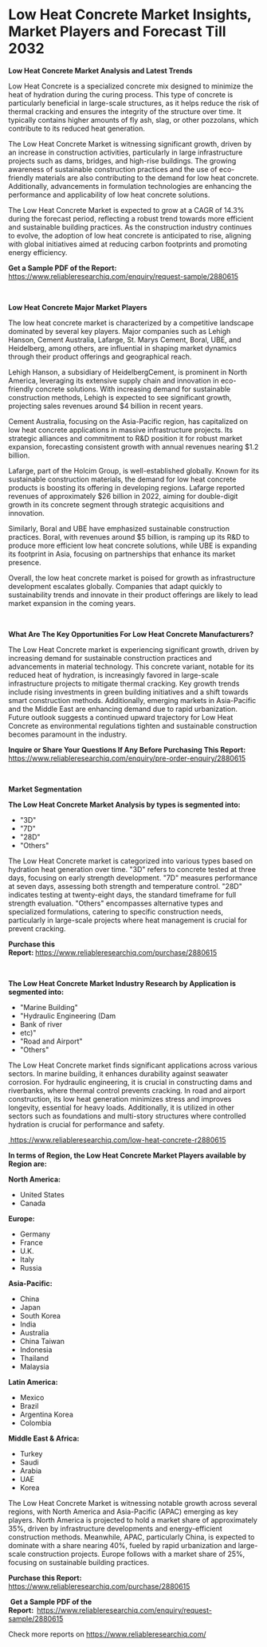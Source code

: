<p><h1>Low Heat Concrete Market Insights, Market Players and Forecast Till 2032</h1></p><p><strong>Low Heat Concrete Market Analysis and Latest Trends</strong></p>
<p><p>Low Heat Concrete is a specialized concrete mix designed to minimize the heat of hydration during the curing process. This type of concrete is particularly beneficial in large-scale structures, as it helps reduce the risk of thermal cracking and ensures the integrity of the structure over time. It typically contains higher amounts of fly ash, slag, or other pozzolans, which contribute to its reduced heat generation.</p><p>The Low Heat Concrete Market is witnessing significant growth, driven by an increase in construction activities, particularly in large infrastructure projects such as dams, bridges, and high-rise buildings. The growing awareness of sustainable construction practices and the use of eco-friendly materials are also contributing to the demand for low heat concrete. Additionally, advancements in formulation technologies are enhancing the performance and applicability of low heat concrete solutions.</p><p>The Low Heat Concrete Market is expected to grow at a CAGR of 14.3% during the forecast period, reflecting a robust trend towards more efficient and sustainable building practices. As the construction industry continues to evolve, the adoption of low heat concrete is anticipated to rise, aligning with global initiatives aimed at reducing carbon footprints and promoting energy efficiency.</p></p>
<p><strong>Get a Sample PDF of the Report:&nbsp;</strong> <a href="https://www.reliableresearchiq.com/enquiry/request-sample/2880615?utm_campaign=3053&utm_medium=2&utm_source=Github&utm_content=ia&utm_term=12032025&utm_id=low-heat-concrete">https://www.reliableresearchiq.com/enquiry/request-sample/2880615</a></p>
<p>&nbsp;</p>
<p><strong>Low Heat Concrete Major Market Players</strong></p>
<p><p>The low heat concrete market is characterized by a competitive landscape dominated by several key players. Major companies such as Lehigh Hanson, Cement Australia, Lafarge, St. Marys Cement, Boral, UBE, and Heidelberg, among others, are influential in shaping market dynamics through their product offerings and geographical reach.</p><p>Lehigh Hanson, a subsidiary of HeidelbergCement, is prominent in North America, leveraging its extensive supply chain and innovation in eco-friendly concrete solutions. With increasing demand for sustainable construction methods, Lehigh is expected to see significant growth, projecting sales revenues around $4 billion in recent years.</p><p>Cement Australia, focusing on the Asia-Pacific region, has capitalized on low heat concrete applications in massive infrastructure projects. Its strategic alliances and commitment to R&D position it for robust market expansion, forecasting consistent growth with annual revenues nearing $1.2 billion.</p><p>Lafarge, part of the Holcim Group, is well-established globally. Known for its sustainable construction materials, the demand for low heat concrete products is boosting its offering in developing regions. Lafarge reported revenues of approximately $26 billion in 2022, aiming for double-digit growth in its concrete segment through strategic acquisitions and innovation.</p><p>Similarly, Boral and UBE have emphasized sustainable construction practices. Boral, with revenues around $5 billion, is ramping up its R&D to produce more efficient low heat concrete solutions, while UBE is expanding its footprint in Asia, focusing on partnerships that enhance its market presence.</p><p>Overall, the low heat concrete market is poised for growth as infrastructure development escalates globally. Companies that adapt quickly to sustainability trends and innovate in their product offerings are likely to lead market expansion in the coming years.</p></p>
<p>&nbsp;</p>
<p><strong>What Are The Key Opportunities For Low Heat Concrete Manufacturers?</strong></p>
<p><p>The Low Heat Concrete market is experiencing significant growth, driven by increasing demand for sustainable construction practices and advancements in material technology. This concrete variant, notable for its reduced heat of hydration, is increasingly favored in large-scale infrastructure projects to mitigate thermal cracking. Key growth trends include rising investments in green building initiatives and a shift towards smart construction methods. Additionally, emerging markets in Asia-Pacific and the Middle East are enhancing demand due to rapid urbanization. Future outlook suggests a continued upward trajectory for Low Heat Concrete as environmental regulations tighten and sustainable construction becomes paramount in the industry.</p></p>
<p><strong>Inquire or Share Your Questions If Any Before Purchasing This Report:</strong> <a href="https://www.reliableresearchiq.com/enquiry/pre-order-enquiry/2880615?utm_campaign=3053&utm_medium=2&utm_source=Github&utm_content=ia&utm_term=12032025&utm_id=low-heat-concrete">https://www.reliableresearchiq.com/enquiry/pre-order-enquiry/2880615</a></p>
<p>&nbsp;</p>
<p><strong>Market Segmentation</strong></p>
<p><strong>The Low Heat Concrete Market Analysis by types is segmented into:</strong></p>
<p><ul><li>"3D"</li><li>"7D"</li><li>"28D"</li><li>"Others"</li></ul></p>
<p><p>The Low Heat Concrete market is categorized into various types based on hydration heat generation over time. "3D" refers to concrete tested at three days, focusing on early strength development. "7D" measures performance at seven days, assessing both strength and temperature control. "28D" indicates testing at twenty-eight days, the standard timeframe for full strength evaluation. "Others" encompasses alternative types and specialized formulations, catering to specific construction needs, particularly in large-scale projects where heat management is crucial for prevent cracking.</p></p>
<p><strong>Purchase this Report:&nbsp;</strong><a href="https://www.reliableresearchiq.com/purchase/2880615?utm_campaign=3053&utm_medium=2&utm_source=Github&utm_content=ia&utm_term=12032025&utm_id=low-heat-concrete">https://www.reliableresearchiq.com/purchase/2880615</a></p>
<p>&nbsp;</p>
<p><strong>The Low Heat Concrete Market Industry Research by Application is segmented into:</strong></p>
<p><ul><li>"Marine Building"</li><li>"Hydraulic Engineering (Dam</li><li>Bank of river</li><li>etc)"</li><li>"Road and Airport"</li><li>"Others"</li></ul></p>
<p><p>The Low Heat Concrete market finds significant applications across various sectors. In marine building, it enhances durability against seawater corrosion. For hydraulic engineering, it is crucial in constructing dams and riverbanks, where thermal control prevents cracking. In road and airport construction, its low heat generation minimizes stress and improves longevity, essential for heavy loads. Additionally, it is utilized in other sectors such as foundations and multi-story structures where controlled hydration is crucial for performance and safety.</p></p>
<p><a href="https://www.reliableresearchiq.com/low-heat-concrete-r2880615?utm_campaign=3053&utm_medium=2&utm_source=Github&utm_content=ia&utm_term=12032025&utm_id=low-heat-concrete">&nbsp;https://www.reliableresearchiq.com/low-heat-concrete-r2880615</a></p>
<p><strong>In terms of Region, the Low Heat Concrete Market Players available by Region are:</strong></p>
<p>
    <p> <strong> North America: </strong>
        <ul>
            <li>United States</li>
            <li>Canada</li>
        </ul>
        </p> 
    <p> <strong> Europe: </strong>
        <ul>
            <li>Germany</li>
            <li>France</li>
            <li>U.K.</li>
            <li>Italy</li>
            <li>Russia</li>
        </ul>
        </p> 
    <p> <strong> Asia-Pacific: </strong>
        <ul>
            <li>China</li>
            <li>Japan</li>
            <li>South Korea</li>
            <li>India</li>
            <li>Australia</li>
            <li>China Taiwan</li>
            <li>Indonesia</li>
            <li>Thailand</li>
            <li>Malaysia</li>
        </ul>
        </p> 
    <p> <strong> Latin America: </strong>
        <ul>
            <li>Mexico</li>
            <li>Brazil</li>
            <li>Argentina Korea</li>
            <li>Colombia</li>
        </ul>
        </p> 
    <p> <strong> Middle East & Africa: </strong>
        <ul>
            <li>Turkey</li>
            <li>Saudi</li>
            <li>Arabia</li>
            <li>UAE</li>
            <li>Korea</li>
        </ul>
    </p>
    </p>
<p><p>The Low Heat Concrete Market is witnessing notable growth across several regions, with North America and Asia-Pacific (APAC) emerging as key players. North America is projected to hold a market share of approximately 35%, driven by infrastructure developments and energy-efficient construction methods. Meanwhile, APAC, particularly China, is expected to dominate with a share nearing 40%, fueled by rapid urbanization and large-scale construction projects. Europe follows with a market share of 25%, focusing on sustainable building practices.</p></p>
<p><strong>Purchase this Report: </strong><a href="https://www.reliableresearchiq.com/purchase/2880615?utm_campaign=3053&utm_medium=2&utm_source=Github&utm_content=ia&utm_term=12032025&utm_id=low-heat-concrete">https://www.reliableresearchiq.com/purchase/2880615</a></p>
<p>&nbsp;<strong>Get a Sample PDF of the Report:&nbsp;&nbsp;</strong><a href="https://www.reliableresearchiq.com/enquiry/request-sample/2880615?utm_campaign=3053&utm_medium=2&utm_source=Github&utm_content=ia&utm_term=12032025&utm_id=low-heat-concrete">https://www.reliableresearchiq.com/enquiry/request-sample/2880615</a></p>
<p><strong></strong></p>
<p>Check more reports on <a href="https://www.reliableresearchiq.com/?utm_campaign=3053&utm_medium=2&utm_source=Github&utm_content=ia&utm_term=12032025&utm_id=low-heat-concrete">https://www.reliableresearchiq.com/</a></p>